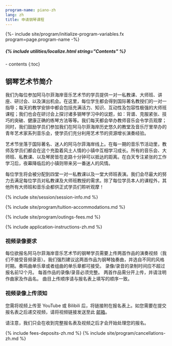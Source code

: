```yaml
---
program-name: piano-zh
lang: zh
title: 申请钢琴课程
---
```

{%- include site/program/initialize-program-variables.fx program=page.program-name -%}

<div class="highlight-box" markdown="1">
<h5>{% include utilities/localize.html string="Contents" %}</h5>
- contents
{:toc}
</div>

## 钢琴艺术节简介

我们为每位参加阿马尔菲海岸音乐艺术节的学员提供一对一私教课、大师班、讲座、研讨会、以及演出机会。在这里，每位学生都会得到国际著名教授们的一对一指导；每天的教学安排中都会包括充满活力、知识、互动性及包容性极强的大师班课程；我们也会在研讨会上探讨诸多钢琴学习中的议题，如：背谱、克服紧张、技巧的突破、健康正确的练琴方法等等。我们每天都会举办教师音乐会令学员观摩；同时，我们鼓励学员们参加我们在阿马尔菲海岸历史悠久的教堂及音乐厅里举办的青年艺术家系列音乐会，使学员们充分利用艺术节的资源增长演奏经验。

艺术节坐落于国际著名、迷人的阿马尔菲海岸线上。在每一期的音乐节活动里，教师及学员们都会在这个充盈着风土人情的小镇中互相学习成长。所有的音乐会、大师班、私教课、以及琴房皆在走路十分钟可以抵达的距离。在白天专注紧张的工作学习后，夜幕降临后的小镇则带来另一番迷人的风情。

每位学生将会被分配到四堂一对一私教课以及一堂大师班表演。我们会尽最大的努力去满足每位学员对私教课及大师班教授的需求。除了每位学员本人的课程外，其他所有大师班和音乐会都供正式学员们聆听观摩！

{% include site/session/session-info.md %}

{% include site/program/tuition-accommodations.md %}

{% include site/program/outings-fees.md %}

{% include application-instructions-zh.md %}

### 视频录像要求

每位欲报名阿马尔菲海岸音乐艺术节的钢琴学员需要上传两首作品的演奏视频（我们不接受音频录音）。我们强烈建议这两首作品为钢琴独奏曲，并选自不同的风格时期。奏鸣曲单乐章或者组曲的单乐章都可接受。
录像/录音的录制时间应不超过报名前12个月。
每首作品的录像/录音必须完整。
两首作品需分开上传，并请注明作曲家及作品名。
曲目上传顺序请与报名表上填写的顺序一致。


### 视频录像上传须知

您需将视频上传至 YouTube 或 Bilibili 后，将链接附在报名表上。如您需要在提交报名表之后递交视频，请将视频链接发送至此 [邮箱](mailto:recordings@amalfi-festival.org)。

请注意，我们只会在收到完整报名表及视频之后才会开始处理您的报名。

{% include fees-deposits-zh.md %}
{% include site/program/cancellations-zh.md %}
